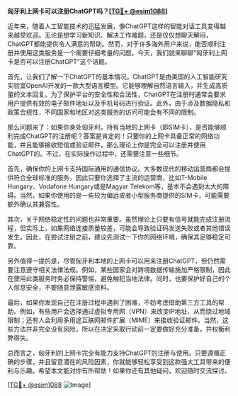 **匈牙利上网卡可以注册ChatGPT吗？[[TG💪+ @esim1088](https://t.me/s/esim1088)]**

近年来，随着人工智能技术的迅猛发展，像ChatGPT这样的智能对话工具变得越来越受欢迎。无论是想学习新知识、解决工作难题，还是仅仅想聊天解闷，ChatGPT都能提供令人满意的帮助。然而，对于许多海外用户来说，能否顺利注册并使用这类服务是一个需要仔细考量的问题。今天，我们就来聊聊“匈牙利上网卡是否可以注册ChatGPT”这个话题。

首先，让我们了解一下ChatGPT的基本情况。ChatGPT是由美国的人工智能研究实验室OpenAI开发的一款大型语言模型。它能够理解自然语言输入，并生成高质量的文本回复。为了保护平台的安全性和合法性，ChatGPT在注册时通常会要求用户提供有效的电子邮件地址以及手机号码进行验证。此外，由于涉及数据隐私和政策合规性，不同国家和地区对这类服务的访问可能会有不同的限制。

那么问题来了：如果你身处匈牙利，持有当地的上网卡（即SIM卡），是否能够顺利完成ChatGPT的注册呢？答案是肯定的！只要你的上网卡具备正常的网络功能，并且能够接收短信或验证邮件，那么理论上你是完全可以注册并使用ChatGPT的。不过，在实际操作过程中，还需要注意一些细节。

首先，确保你的上网卡支持国际通用的通信协议。大多数现代的移动运营商都会提供符合全球标准的服务，因此只要你选择了主流的运营商，比如T-Mobile Hungary、Vodafone Hungary或是Magyar Telekom等，基本不会遇到太大的障碍。当然，如果你使用的是一些较为偏远或者小型服务商提供的SIM卡，可能需要额外确认其兼容性。

其次，关于网络稳定性的问题也非常重要。虽然理论上只要有信号就能完成注册流程，但实际上，如果网络连接质量较差，可能会导致验证码发送失败或者其他错误发生。因此，在尝试注册之前，建议先测试一下你的网络环境，确保其足够稳定可靠。

另外值得一提的是，尽管匈牙利本地的上网卡可以用来注册ChatGPT，但仍然需要注意遵守相关法律法规。例如，某些国家会对跨境数据传输施加严格限制，因此在使用此类服务时务必保持警惕，避免触犯当地法律。同时，也要保护好自己的个人信息安全，不要随意泄露敏感资料。

最后，如果你发现自己在注册过程中遇到了困难，不妨考虑借助第三方工具的帮助。例如，有些用户会选择通过虚拟专用网（VPN）来改变IP地址，从而绕过地域限制；还有人会利用多用途互联网邮件扩展（MIME）来接收验证邮件。当然，这些方法并非完全没有风险，所以在决定采取行动前一定要做好充分准备，并权衡利弊得失。

总而言之，匈牙利的上网卡完全有能力支持ChatGPT的注册与使用。只要遵循正确的步骤，并且留意潜在的风险因素，你就能够轻松享受到这款强大工具带来的便利与乐趣。希望本文能对你有所帮助！如果你还有其他疑问，欢迎随时交流探讨。

[[TG💪+ @esim1088](https://t.me/s/esim1088) ![Image](https://i.postimg.cc/4NQfJmqS/Snipaste-2025-05-13-00-14-12.png)]